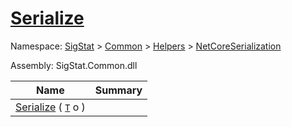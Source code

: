 # [Serialize](./NetCoreSerializationHelper-100664082.md)

Namespace: [SigStat]() > [Common](./../../../README.md) > [Helpers](./../../README.md) > [NetCoreSerialization](./../README.md)

Assembly: SigStat.Common.dll

| Name | Summary  |
| ------| -----------:|
| [Serialize](./NetCoreSerializationHelper-100664082.md) ( [`T`](./NetCoreSerializationHelper-100664082.md) o ) | 
